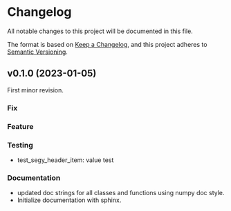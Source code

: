 # Changelog

All notable changes to this project will be documented in this file.

The format is based on [Keep a Changelog](https://keepachangelog.com/en/1.0.0/),
and this project adheres to [Semantic Versioning](https://semver.org/spec/v2.0.0.html).

## v0.1.0 (2023-01-05)
First minor revision.

### Fix

### Feature

### Testing
- test_segy_header_item: value test

### Documentation
- updated doc strings for all classes and functions using numpy doc style.
- Initialize documentation with sphinx.

